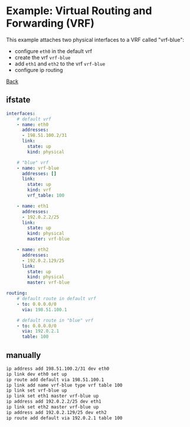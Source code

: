 # Example: Virtual Routing and Forwarding (VRF)

This example attaches two physical interfaces to a VRF called "vrf-blue":
- configure `eth0` in the default vrf
- create the vrf `vrf-blue`
- add `eth1` and `eth2` to the vrf `vrf-blue`
- configure ip routing

[Back](../examples.md)


## ifstate

```yaml
interfaces:
    # default vrf
    - name: eth0
      addresses:
      - 198.51.100.2/31
      link:
        state: up
        kind: physical

    # "blue" vrf
    - name: vrf-blue
      addresses: []
      link:
        state: up
        kind: vrf
        vrf_table: 100

    - name: eth1
      addresses:
      - 192.0.2.2/25
      link:
        state: up
        kind: physical
        master: vrf-blue

    - name: eth2
      addresses:
      - 192.0.2.129/25
      link:
        state: up
        kind: physical
        master: vrf-blue

routing:
    # default route in default vrf
    - to: 0.0.0.0/0
      via: 198.51.100.1

    # default route in "blue" vrf
    - to: 0.0.0.0/0
      via: 192.0.2.1
      table: 100
```


## manually

```bash
ip address add 198.51.100.2/31 dev eth0
ip link dev eth0 set up
ip route add default via 198.51.100.1
ip link add name vrf-blue type vrf table 100
ip link set vrf-blue up
ip link set eth1 master vrf-blue up
ip address add 192.0.2.2/25 dev eth1
ip link set eth2 master vrf-blue up
ip address add 192.0.2.129/25 dev eth2
ip route add default via 192.0.2.1 table 100
```
